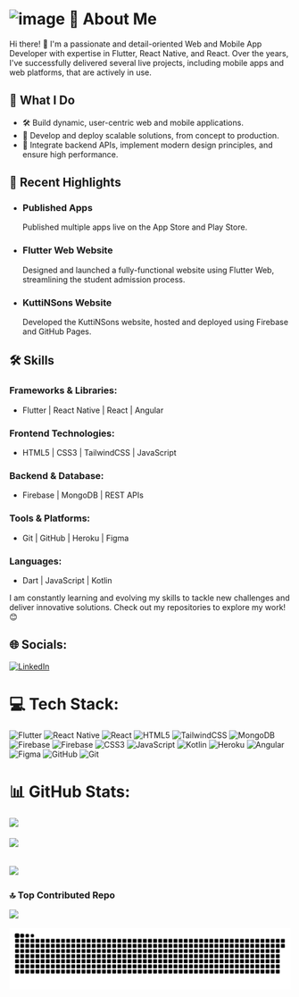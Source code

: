 ![image](https://github.com/user-attachments/assets/cdb00fe5-50cc-4991-81cd-9baeabebc823)
💫 About Me
===========

Hi there! 👋 I'm a passionate and detail-oriented Web and Mobile App Developer with expertise in Flutter, React Native, and React. Over the years, I've successfully delivered several live projects, including mobile apps and web platforms, that are actively in use.

🚀 What I Do
------------

*   🛠️ Build dynamic, user-centric web and mobile applications.
*   🚀 Develop and deploy scalable solutions, from concept to production.
*   🔧 Integrate backend APIs, implement modern design principles, and ensure high performance.

🌟 Recent Highlights
--------------------

*   ### Published Apps
    
    Published multiple apps live on the App Store and Play Store.
    
*   ### Flutter Web Website
    
    Designed and launched a fully-functional website using Flutter Web, streamlining the student admission process.
    
*   ### KuttiNSons Website
    
    Developed the KuttiNSons website, hosted and deployed using Firebase and GitHub Pages.
    

🛠️ Skills
----------

### Frameworks & Libraries:

*   Flutter | React Native | React | Angular

### Frontend Technologies:

*   HTML5 | CSS3 | TailwindCSS | JavaScript

### Backend & Database:

*   Firebase | MongoDB | REST APIs

### Tools & Platforms:

*   Git | GitHub | Heroku | Figma

### Languages:

*   Dart | JavaScript | Kotlin

I am constantly learning and evolving my skills to tackle new challenges and deliver innovative solutions. Check out my repositories to explore my work! 😊

## 🌐 Socials:
[![LinkedIn](https://img.shields.io/badge/LinkedIn-%230077B5.svg?logo=linkedin&logoColor=white)](https://linkedin.com/in/https://www.linkedin.com/in/srinathnarayanofficial/) 

# 💻 Tech Stack:
![Flutter](https://img.shields.io/badge/Flutter-%2302569B.svg?style=flat&logo=Flutter&logoColor=white) ![React Native](https://img.shields.io/badge/react_native-%2320232a.svg?style=flat&logo=react&logoColor=%2361DAFB) ![React](https://img.shields.io/badge/react-%2320232a.svg?style=flat&logo=react&logoColor=%2361DAFB) ![HTML5](https://img.shields.io/badge/html5-%23E34F26.svg?style=flat&logo=html5&logoColor=white) ![TailwindCSS](https://img.shields.io/badge/tailwindcss-%2338B2AC.svg?style=flat&logo=tailwind-css&logoColor=white) ![MongoDB](https://img.shields.io/badge/MongoDB-%234ea94b.svg?style=flat&logo=mongodb&logoColor=white) ![Firebase](https://img.shields.io/badge/firebase-%23039BE5.svg?style=flat&logo=firebase) ![Firebase](https://img.shields.io/badge/firebase-a08021?style=flat&logo=firebase&logoColor=ffcd34) ![CSS3](https://img.shields.io/badge/css3-%231572B6.svg?style=flat&logo=css3&logoColor=white) ![JavaScript](https://img.shields.io/badge/javascript-%23323330.svg?style=flat&logo=javascript&logoColor=%23F7DF1E) ![Kotlin](https://img.shields.io/badge/kotlin-%237F52FF.svg?style=flat&logo=kotlin&logoColor=white) ![Heroku](https://img.shields.io/badge/heroku-%23430098.svg?style=flat&logo=heroku&logoColor=white) ![Angular](https://img.shields.io/badge/angular-%23DD0031.svg?style=flat&logo=angular&logoColor=white) ![Figma](https://img.shields.io/badge/figma-%23F24E1E.svg?style=flat&logo=figma&logoColor=white) ![GitHub](https://img.shields.io/badge/github-%23121011.svg?style=flat&logo=github&logoColor=white) ![Git](https://img.shields.io/badge/git-%23F05033.svg?style=flat&logo=git&logoColor=white)


# 📊 GitHub Stats:
![](https://github-readme-stats.vercel.app/api?username=NarayanSrinath&theme=gotham&hide_border=false&include_all_commits=true&count_private=true)
<br>
<br>
![](https://github-readme-streak-stats.herokuapp.com/?user=NarayanSrinath&theme=gotham&hide_border=false)
<br>
<br>

![](https://github-readme-stats.vercel.app/api/top-langs/?username=NarayanSrinath&theme=gotham&hide_border=false&include_all_commits=true&count_private=true&layout=compact)

### 🔝 Top Contributed Repo
![](https://github-contributor-stats.vercel.app/api?username=NarayanSrinath&limit=5&theme=onedark&combine_all_yearly_contributions=true)

![snake gif](https://github.com/NarayanSrinath/NarayanSrinath/blob/output/github-snake-dark.svg)
